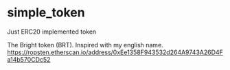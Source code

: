 # simple_token

Just ERC20 implemented token

The Bright token (BRT).
Inspired with my english name.
https://ropsten.etherscan.io/address/0xEe1358F943532d264A9743A26D4Fa14b570CDc52
